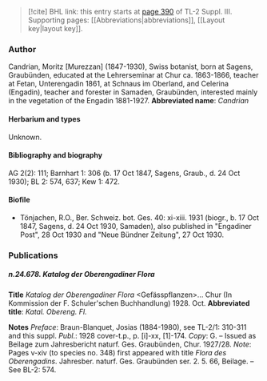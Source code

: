 > [!cite] BHL link: this entry starts at [page 390](https://www.biodiversitylibrary.org/page/33266697) of TL-2 Suppl. III.
> Supporting pages: [[Abbreviations|abbreviations]], [[Layout key|layout key]].

### Author

Candrian, Moritz \[Murezzan\] (1847-1930), Swiss botanist, born at Sagens, Graubünden, educated at the Lehrerseminar at Chur ca. 1863-1866, teacher at Fetan, Unterengadin 1861, at Schnaus im Oberland, and Celerina (Engadin), teacher and forester in Samaden, Graubünden, interested mainly in the vegetation of the Engadin 1881-1927. 
**Abbreviated name**: *Candrian*

#### Herbarium and types

Unknown.

#### Bibliography and biography

AG 2(2): 111; Barnhart 1: 306 (b. 17 Oct 1847, Sagens, Graub., d. 24 Oct 1930); BL 2: 574, 637; Kew 1: 472.

#### Biofile

- Tönjachen, R.O., Ber. Schweiz. bot. Ges. 40: xi-xiii. 1931 (biogr., b. 17 Oct 1847, Sagens, d. 24 Oct 1930, Samaden), also published in "Engadiner Post", 28 Oct 1930 and "Neue Bündner Zeitung", 27 Oct 1930.

### Publications

##### n.24.678. Katalog der Oberengadiner Flora

**Title**
*Katalog der Oberengadiner Flora* &lt;Gefässpflanzen&gt;... Chur (In Kommission der F. Schuler'schen Buchhandlung) 1928. Oct.
**Abbreviated title**: *Katal. Obereng. Fl.*

**Notes**
*Preface*: Braun-Blanquet, Josias (1884-1980), see TL-2/1: 310-311 and this suppl.
*Publ*.: 1928 cover-t.p., p. \[i\]-xx, \[1\]-174. *Copy*: G. – Issued as Beilage zum Jahresbericht naturf. Ges. Graubünden, Chur. 1927/28.
*Note*: Pages v-xiv (to species no. 348) first appeared with title *Flora des Oberengadins*. Jahresber. naturf. Ges. Graubünden ser. 2. 5. 66, Beilage. – See BL-2: 574.


